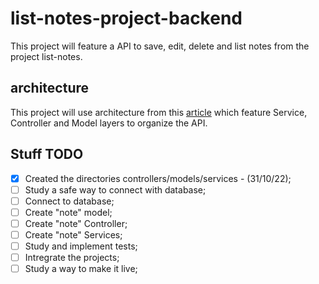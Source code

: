 # list-notes-project-backend
This project will feature a API to save, edit, delete and list notes from the project list-notes.


## architecture

This project will use architecture from this [article](https://dev.to/pacheco/designing-a-better-architecture-for-a-node-js-api-24d) which feature Service, Controller and Model layers to organize the API.

## Stuff TODO

- [X] Created the directories controllers/models/services - (31/10/22);
- [ ] Study a safe way to connect with database;
- [ ] Connect to database;
- [ ] Create "note" model;
- [ ] Create "note" Controller;
- [ ] Create "note" Services;
- [ ] Study and implement tests;
- [ ] Intregrate the projects;
- [ ] Study a way to make it live;
